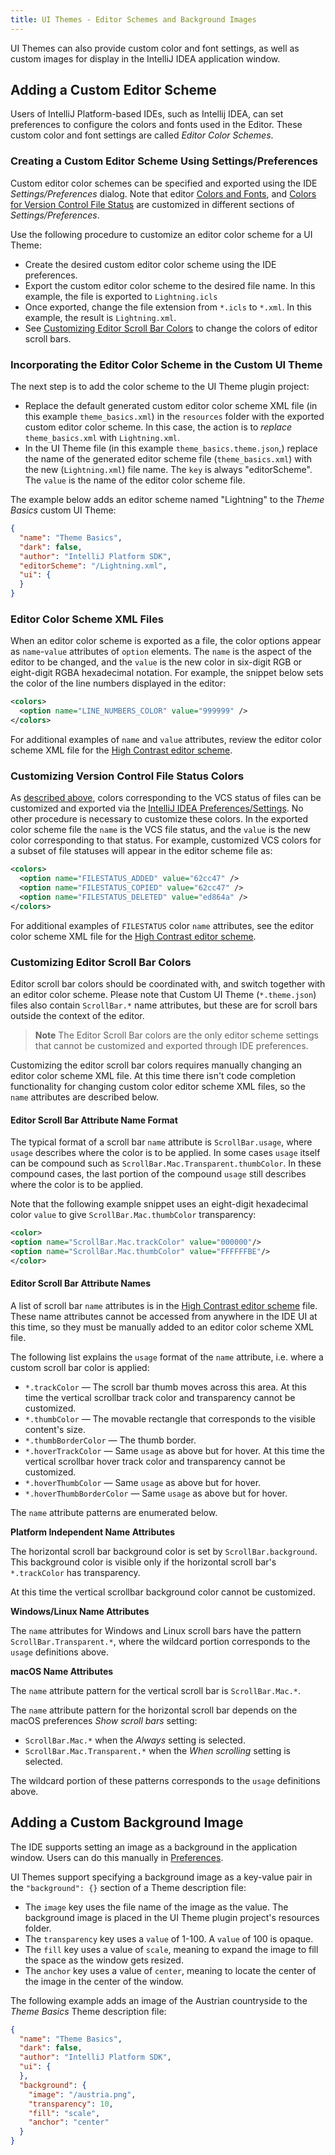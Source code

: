 ```yaml
---
title: UI Themes - Editor Schemes and Background Images
---
```

<!-- Copyright 2000-2020 JetBrains s.r.o. and other contributors. Use of this source code is governed by the Apache 2.0 license that can be found in the LICENSE file. -->

UI Themes can also provide custom color and font settings, as well as custom images for display in the IntelliJ IDEA application window.
 
## Adding a Custom Editor Scheme
Users of IntelliJ Platform-based IDEs, such as Intellij IDEA, can set preferences to configure the colors and fonts used in the Editor. 
These custom color and font settings are called _Editor Color Schemes_.

### Creating a Custom Editor Scheme Using Settings/Preferences
Custom editor color schemes can be specified and exported using the IDE _Settings/Preferences_ dialog.
Note that editor [Colors and Fonts](https://www.jetbrains.com/help/idea/configuring-colors-and-fonts.html), and [Colors for Version Control File Status](https://www.jetbrains.com/help/idea/file-status-highlights.html) are customized in different sections of _Settings/Preferences_.

Use the following procedure to customize an editor color scheme for a UI Theme: 
* Create the desired custom editor color scheme using the IDE preferences. 
* Export the custom editor color scheme to the desired file name.
  In this example, the file is exported to `Lightning.icls`
* Once exported, change the file extension from `*.icls` to `*.xml`.
  In this example, the result is `Lightning.xml`.
* See [Customizing Editor Scroll Bar Colors](#customizing-editor-scroll-bar-colors) to change the colors of editor scroll bars. 

### Incorporating the Editor Color Scheme in the Custom UI Theme
The next step is to add the color scheme to the UI Theme plugin project:
* Replace the default generated custom editor color scheme XML file (in this example `theme_basics.xml`) in the `resources` folder with the exported custom editor color scheme.
  In this case, the action is to _replace_ `theme_basics.xml` with `Lightning.xml`.
* In the UI Theme file (in this example `theme_basics.theme.json`,) replace the name of the generated editor scheme file (`theme_basics.xml`) with the new (`Lightning.xml`) file name.
  The `key` is always "editorScheme".
  The `value` is the name of the editor color scheme file.

The example below adds an editor scheme named "Lightning" to the _Theme Basics_ custom UI Theme:
```json
{
  "name": "Theme Basics",
  "dark": false,
  "author": "IntelliJ Platform SDK",
  "editorScheme": "/Lightning.xml",
  "ui": {
  }
}
```

### Editor Color Scheme XML Files
When an editor color scheme is exported as a file, the color options appear as `name`-`value` attributes of `option` elements.
The `name` is the aspect of the editor to be changed, and the `value` is the new color in six-digit RGB or eight-digit RGBA hexadecimal notation.
For example, the snippet below sets the color of the line numbers displayed in the editor:
```xml
<colors>
  <option name="LINE_NUMBERS_COLOR" value="999999" />
</colors>
```
For additional examples of `name` and `value` attributes, review the editor color scheme XML file for the [High Contrast editor scheme](upsource:///platform/platform-resources/src/themes/highContrastScheme.xml).

### Customizing Version Control File Status Colors
As [described above](#creating-a-custom-editor-scheme-using-settingspreferences), colors corresponding to the VCS status of files can be customized and exported via the [IntelliJ IDEA Preferences/Settings](https://www.jetbrains.com/help/idea/file-status-highlights.html).
No other procedure is necessary to customize these colors.
In the exported color scheme file the `name` is the VCS file status, and the `value` is the new color corresponding to that status.
For example, customized VCS colors for a subset of file statuses will appear in the editor scheme file as:
```xml
<colors>
  <option name="FILESTATUS_ADDED" value="62cc47" />
  <option name="FILESTATUS_COPIED" value="62cc47" />
  <option name="FILESTATUS_DELETED" value="ed864a" />
</colors>

```
For additional examples of `FILESTATUS` color `name` attributes, see the editor color scheme XML file for the [High Contrast editor scheme](upsource:///platform/platform-resources/src/themes/highContrastScheme.xml).

### Customizing Editor Scroll Bar Colors
Editor scroll bar colors should be coordinated with, and switch together with an editor color scheme.
Please note that Custom UI Theme (`*.theme.json`) files also contain `ScrollBar.*` name attributes, but these are for scroll bars outside the context of the editor.

>**Note** The Editor Scroll Bar colors are the only editor scheme settings that cannot be customized and exported through IDE preferences.

Customizing the editor scroll bar colors requires manually changing an editor color scheme XML file.
At this time there isn't code completion functionality for changing custom color editor scheme XML files, so the `name` attributes are described below.

#### Editor Scroll Bar Attribute Name Format
The typical format of a scroll bar `name` attribute is `ScrollBar.usage`, where `usage` describes where the color is to be applied.
In some cases `usage` itself can be compound such as `ScrollBar.Mac.Transparent.thumbColor`. 
In these compound cases, the last portion of the compound `usage` still describes where the color is to be applied.

Note that the following example snippet uses an eight-digit hexadecimal color `value` to give `ScrollBar.Mac.thumbColor` transparency:
```xml
<color>
<option name="ScrollBar.Mac.trackColor" value="000000"/>
<option name="ScrollBar.Mac.thumbColor" value="FFFFFFBE"/>
</color>
```

#### Editor Scroll Bar Attribute Names
A list of scroll bar `name` attributes is in the [High Contrast editor scheme](upsource:///platform/platform-resources/src/themes/highContrastScheme.xml) file. 
These name attributes cannot be accessed from anywhere in the IDE UI at this time, so they must be manually added to an editor color scheme XML file.

The following list explains the `usage` format of the `name` attribute, i.e. where a custom scroll bar color is applied:
* `*.trackColor` — The scroll bar thumb moves across this area. 
  At this time the vertical scrollbar track color and transparency cannot be customized.
* `*.thumbColor` — The movable rectangle that corresponds to the visible content's size.
* `*.thumbBorderColor` — The thumb border.
* `*.hoverTrackColor` — Same `usage` as above but for hover. 
  At this time the vertical scrollbar hover track color and transparency cannot be customized.
* `*.hoverThumbColor` — Same `usage` as above but for hover.
* `*.hoverThumbBorderColor` — Same `usage` as above but for hover.

The `name` attribute patterns are enumerated below. 

**Platform Independent Name Attributes**

The horizontal scroll bar background color is set by `ScrollBar.background`.  
This background color is visible only if the horizontal scroll bar's `*.trackColor` has transparency.

At this time the vertical scrollbar background color cannot be customized.

**Windows/Linux Name Attributes** 

The `name` attributes for Windows and Linux scroll bars have the pattern `ScrollBar.Transparent.*`, where the wildcard portion corresponds to the `usage` definitions above.

**macOS Name Attributes** 

The `name` attribute pattern for the vertical scroll bar is `ScrollBar.Mac.*`. 

The `name` attribute pattern for the horizontal scroll bar depends on the macOS preferences _Show scroll bars_ setting:
  * `ScrollBar.Mac.*` when the _Always_ setting is selected.
  * `ScrollBar.Mac.Transparent.*` when the _When scrolling_ setting is selected.  

The wildcard portion of these patterns corresponds to the `usage` definitions above.


## Adding a Custom Background Image
The IDE supports setting an image as a background in the application window. 
Users can do this manually in [Preferences](https://www.jetbrains.com/help/idea/setting-background-image.html).

UI Themes support specifying a background image as a key-value pair in the `"background": {}` section of a Theme description file:
* The `image` key uses the file name of the image as the value.
The background image is placed in the UI Theme plugin project's resources folder. 
* The `transparency` key uses a `value` of 1-100. 
A `value` of 100 is opaque.
* The `fill` key uses a value of `scale`, meaning to expand the image to fill the space as the window gets resized.
* The `anchor` key uses a value of `center`, meaning to locate the center of the image in the center of the window. 


The following example adds an image of the Austrian countryside to the _Theme Basics_
Theme description file:
```json
{
  "name": "Theme Basics",
  "dark": false,
  "author": "IntelliJ Platform SDK",
  "ui": {
  },
  "background": {
    "image": "/austria.png",
    "transparency": 10,
    "fill": "scale",
    "anchor": "center"
  }
}
```